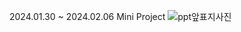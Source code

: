
2024.01.30 ~ 2024.02.06 Mini Project
![ppt앞표지사진](https://github.com/minkyunglee1012/Miny-Project--/assets/156975194/62973dbd-0fd5-4009-b6a8-affe87319725)
